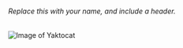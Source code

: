 ###### Replace this with your name, and include a header.
![Image of Yaktocat](https://octodex.github.com/images/yaktocat.png)
